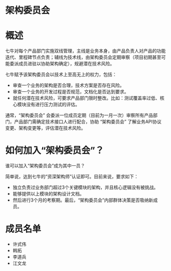 架构委员会
====

# 概述

七牛对每个产品部门实施双线管理，主线是业务本身，由产品负责人对产品的功能迭代、里程碑节点负责；辅线为技术线，由架构委员会定期审察（项目初期甚至可能委派成员进驻以协助架构确定），规避潜在技术风险。

七牛赋予该架构委员会以技术上至高无上的权力，包括：

* 审查一个业务的架构是否合理，技术方案是否存在风险。
* 审查一个业务的开发过程是否规范，文档化是否达到要求。
* 就任何潜在技术风险，可要求产品部门限时整改。比如：测试覆盖率过低、核心模块没有进行压力测试的评估。

通常，“架构委员会” 会委派一位成员定期（目前为一月一次）审察所有产品部门，产品部门需确定技术接口人进行配合，协助 “架构委员会” 了解业务API协议变更、架构变更等，评估潜在技术风险。

# 如何加入“架构委员会”？

谁可以加入“架构委员会”成为其中一员？

简单说，达到七牛的“资深架构师”认证即可。目前来说，要求如下：

* 独立负责过业务部门超过3个关键模块的架构，并且核心逻辑没有被挑战。
* 能够提供以上模块的架构设计文档。
* 然后进行3个月的考察期。最后，“架构委员会”内部群体决策是否吸纳新成员。

# 成员名单

* 许式伟
* 韩拓
* 李道兵
* 江文龙

